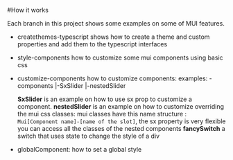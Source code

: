 #How it works

Each branch in this project shows some examples on some of MUI features.

+ createthemes-typescript 
shows how to create a theme and custom properties and add them to the typescript interfaces

+ style-components
how to customize some mui components using basic css

+ customize-components
how to customize components:
examples:
-components
|-SxSlider
|-nestedSlider

  **SxSlider** is an example on how to use sx prop to customize a component.
  **nestedSlider** is an example on how to customize overriding the mui css classes: mui classes have this name structure : `Mui[Component name]-[name of the slot]`,
  the sx property is very flexible you can access all the classes of the nested components
  **fancySwitch** a switch that uses state to change the style of a div
  
+ globalComponent: how to set a global style
  
